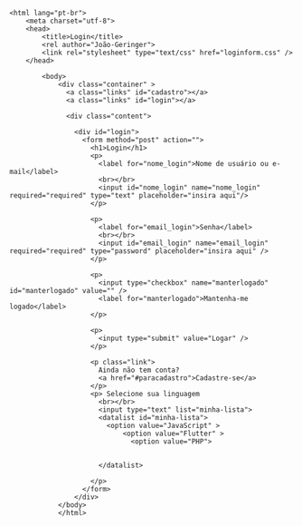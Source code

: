 <!DOCTYPE html>
    <html lang="pt-br">
        <meta charset="utf-8">
        <head>
            <title>Login</title>
            <rel author="João-Geringer">
            <link rel="stylesheet" type="text/css" href="loginform.css" />
        </head>
        
            <body>
                <div class="container" >
                  <a class="links" id="cadastro"></a>
                  <a class="links" id="login"></a>
                   
                  <div class="content">      
                    
                    <div id="login">
                      <form method="post" action=""> 
                        <h1>Login</h1> 
                        <p> 
                          <label for="nome_login">Nome de usuário ou e-mail</label>
                          <br></br>
                          <input id="nome_login" name="nome_login" required="required" type="text" placeholder="insira aqui"/>
                        </p>
                         
                        <p> 
                          <label for="email_login">Senha</label>
                          <br></br>
                          <input id="email_login" name="email_login" required="required" type="password" placeholder="insira aqui" /> 
                        </p>
                         
                        <p> 
                          <input type="checkbox" name="manterlogado" id="manterlogado" value="" /> 
                          <label for="manterlogado">Mantenha-me logado</label>
                        </p>
                         
                        <p> 
                          <input type="submit" value="Logar" /> 
                        </p>
                         
                        <p class="link">
                          Ainda não tem conta?
                          <a href="#paracadastro">Cadastre-se</a>
                        </p>
                        <p> Selecione sua linguagem
                          <br></br>
                          <input type="text" list="minha-lista">
                          <datalist id="minha-lista">
                            <option value="JavaScript" >  
                                <option value="Flutter" >
                                  <option value="PHP">

                            
                          </datalist>

                        </p>
                      </form>
                    </div>
                </body>
                </html>
